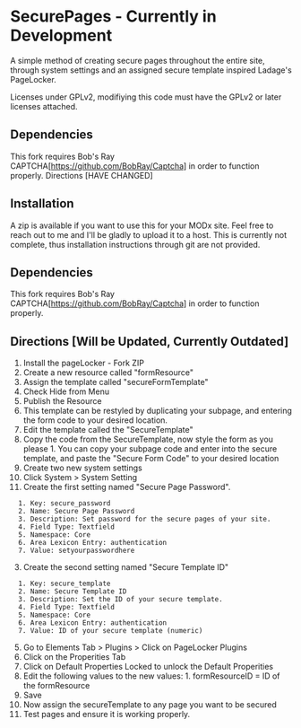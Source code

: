 # SecurePages - Currently in Development

A simple method of creating secure pages throughout the entire site, through system settings and an assigned secure template inspired Ladage's PageLocker.

Licenses under GPLv2, modifiying this code must have the GPLv2 or later licenses attached.

## Dependencies

This fork requires Bob's Ray CAPTCHA[https://github.com/BobRay/Captcha] in order to function properly.
Directions [HAVE CHANGED]

## Installation
A zip is available if you want to use this for your MODx site. Feel free to reach out to me and I'll be gladly to upload it to a host. This is currently not complete, thus installation instructions through git are not provided.

## Dependencies 
This fork requires Bob's Ray CAPTCHA[https://github.com/BobRay/Captcha] in order to function properly.
 
## Directions [Will be Updated, Currently Outdated]
1. Install the pageLocker - Fork ZIP
2. Create a new resource called "formResource"
  1. Assign the template called "secureFormTemplate"
  2. Check Hide from Menu
  3. Publish the Resource
  4. This template can be restyled by duplicating your subpage, and entering the form code to your desired location.
3. Edit the template called the "SecureTemplate"
  1. Copy the code from the SecureTemplate, now style the form as you please
    1. You can copy your subpage code and enter into the secure template, and paste the "Secure Form Code" to your desired location
4. Create two new system settings
  1. Click System > System Setting
  2. Create the first setting named "Secure Page Password". 
  ```
    1. Key: secure_password
    2. Name: Secure Page Password
    3. Description: Set password for the secure pages of your site.
    4. Field Type: Textfield
    5. Namespace: Core
    6. Area Lexicon Entry: authentication
    7. Value: setyourpasswordhere
  ```
  3. Create the second setting named "Secure Template ID"
  ```
    1. Key: secure_template
    2. Name: Secure Template ID
    3. Description: Set the ID of your secure template.
    4. Field Type: Textfield
    5. Namespace: Core
    6. Area Lexicon Entry: authentication
    7. Value: ID of your secure template (numeric)
  ```
5. Go to Elements Tab > Plugins > Click on PageLocker Plugins
  1. Click on the Properities Tab
  2. Click on Default Properties Locked to unlock the Default Properities
  3. Edit the following values to the new values:
    1. formResourceID = ID of the formResource
  4. Save
6. Now assign the secureTemplate to any page you want to be secured
7. Test pages and ensure it is working properly.
